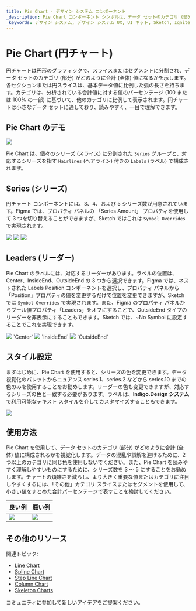 ```yaml
---
title: Pie Chart - デザイン システム コンポーネント
_description: Pie Chart コンポーネント シンボルは、データ セットのカテゴリ (部分) がどのように合計 (全体) 値に構成されるかを示す部分対全体のチャートです。
_keywords: デザイン システム, デザイン システム UX, UI キット, Sketch, Ignite UI for Angular, Sketch to Angular, Angular, Angular デザイン システム, Sketch からコードをエクスポート, Angular 用のデザイン キット, Sketch HTML, Sketch to HTML, Sketch UI キット, Figma, Figma to Angular, Figma から コードをエクスポート, Figma to HTML, Figma UI キット
---
```


# Pie Chart (円チャート)
円チャートは円形のグラフィックで、スライスまたはセグメントに分割され、データ セットのカテゴリ (部分) がどのように合計 (全体) 値になるかを示します。各セクションまたは円スライスは、基本データ値に比例した弧の長さを持ちます。カテゴリは、分析されている合計値に対する値のパーセンテージ (100 または 100% の一部) に基づいて、他のカテゴリに比例して表示されます。円チャートは小さなデータ セットに適しており、読みやすく、一目で理解できます。

## Pie Chart のデモ

<img class="responsive-img" src="../images/pie_chart_demo.png" srcset="../images/pie_chart_demo@2x.png 2x" />

Pie Chart は、個々のシリーズ (スライス) に分割された `Series` グループと、対応するシリーズを指す `Hairlines` (ヘアライン) 付きの `Labels` (ラベル) で構成されます。

## Series (シリーズ)

円チャート コンポーネントには、3、4、および 5 シリーズ数が用意されています。Figma では、プロパティ パネルの 「Series Amount」 プロパティを使用して 3 つを切り替えることができますが、Sketch ではこれは `Symbol Overrides` で実現されます。

<img class="responsive-img" src="../images/pie_chart_series3.png" srcset="../images/pie_chart_series3@2x.png 2x" />
<img class="responsive-img" src="../images/pie_chart_series4.png" srcset="../images/pie_chart_series4@2x.png 2x" />
<img class="responsive-img" src="../images/pie_chart_series5.png" srcset="../images/pie_chart_series5@2x.png 2x" />

## Leaders (リーダー)

Pie Chart のラベルには、対応するリーダーがあります。ラベルの位置は、Center、InsideEnd、OutsideEnd の 3 つから選択できます。Figma では、ネストされた Labels Position コンポーネントを選択し、プロパティ パネルから「Position」プロパティの値を変更するだけで位置を変更できますが、Sketch では `Symbol Overrides` で実現されます。また、Figma のプロパティ パネルからブール値プロパティ「Leaders」をオフにすることで、OutsideEnd タイプのリーダーを非表示にすることもできます。Sketch では、~No Symbol に設定することでこれを実現できます。

<img class="responsive-img" src="../images/pie_chart_labels_center.png" srcset="../images/pie_chart_labels_center@2x.png 2x" />
`Center`
<img class="responsive-img" src="../images/pie_chart_labels_insideend.png" srcset="../images/pie_chart_labels_insideend@2x.png 2x" />
`InsideEnd`
<img class="responsive-img" src="../images/pie_chart_labels_outsideend.png" srcset="../images/pie_chart_labels_outsideend@2x.png 2x" />
`OutsideEnd`

## スタイル設定 

まずはじめに、Pie Chart を使用すると、シリーズの色を変更できます。データ視覚化のパレットからニュアンス series.1、series.2 などから series.10 までの色のみを使用することをお勧めします。リーダーの色も変更できますが、対応するシリーズの色と一致する必要があります。ラベルは、**Indigo.Design システム**で利用可能なテキスト スタイルを介してカスタマイズすることもできます。

<img class="responsive-img" src="../images/pie_chart_styling.png" srcset="../images/pie_chart_styling@2x.png 2x" />

## 使用方法

Pie Chart を使用して、データ セットのカテゴリ (部分) がどのように合計 (全体) 値に構成されるかを視覚化します。データの混乱や誤解を避けるために、2 つ以上のカテゴリに同じ色を使用しないでください。また、Pie Chart を読みやすく理解しやすいものにするために、シリーズ数を 3 ～ 5 にすることをお勧めします。チャートの煩雑さを減らし、より大きく重要な値またはカテゴリに注目しやすくするには、「その他」カテゴリ スライスまたはセグメントを使用して、小さい値をまとめた合計パーセンテージで表すことを検討してください。

| 良い例                                                                         | 悪い例                                                                         |
| -------------------------------------------------------------------------- | ------------------------------------------------------------------------------ |
| <img class="responsive-img" src="../images/pie_chart_do.png" srcset="../images/pie_chart_do@2x.png 2x" /> | <img class="responsive-img" src="../images/pie_chart_dont.png" srcset="../images/pie_chart_dont@2x.png 2x" /> |

## その他のリソース

関連トピック:

- [Line Chart](line-chart.md)
- [Spline Chart](spline-chart.md)
- [Step Line Chart](step-line-chart.md)
- [Column Chart](column-chart.md)
- [Skeleton Charts](skeleton-charts.md)
  <div class="divider--half"></div>

コミュニティに参加して新しいアイデアをご提案ください。
